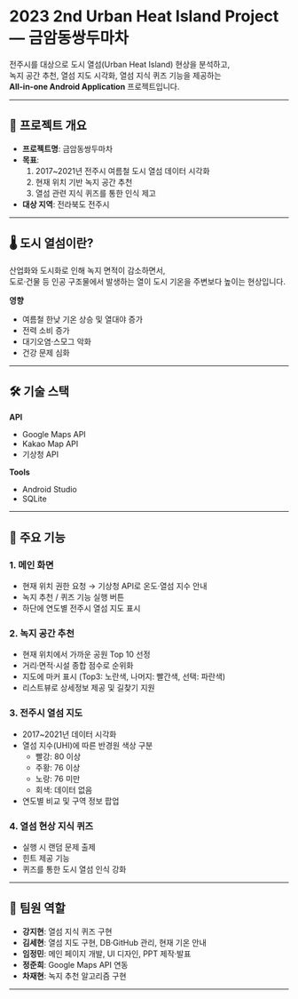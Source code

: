 # 2023 2nd Urban Heat Island Project — 금암동쌍두마차

전주시를 대상으로 도시 열섬(Urban Heat Island) 현상을 분석하고,  
녹지 공간 추천, 열섬 지도 시각화, 열섬 지식 퀴즈 기능을 제공하는  
**All-in-one Android Application** 프로젝트입니다.

---

## 📌 프로젝트 개요
- **프로젝트명**: 금암동쌍두마차
- **목표**:  
  1. 2017~2021년 전주시 여름철 도시 열섬 데이터 시각화  
  2. 현재 위치 기반 녹지 공간 추천  
  3. 열섬 관련 지식 퀴즈를 통한 인식 제고
- **대상 지역**: 전라북도 전주시

---

## 🌡 도시 열섬이란?
산업화와 도시화로 인해 녹지 면적이 감소하면서,  
도로·건물 등 인공 구조물에서 발생하는 열이 도시 기온을 주변보다 높이는 현상입니다.

**영향**
- 여름철 한낮 기온 상승 및 열대야 증가
- 전력 소비 증가
- 대기오염·스모그 악화
- 건강 문제 심화

---

## 🛠 기술 스택
**API**
- Google Maps API
- Kakao Map API
- 기상청 API

**Tools**
- Android Studio
- SQLite

---

## 📱 주요 기능

### 1. 메인 화면
- 현재 위치 권한 요청 → 기상청 API로 온도·열섬 지수 안내
- 녹지 추천 / 퀴즈 기능 실행 버튼
- 하단에 연도별 전주시 열섬 지도 표시

### 2. 녹지 공간 추천
- 현재 위치에서 가까운 공원 Top 10 선정
- 거리·면적·시설 종합 점수로 순위화
- 지도에 마커 표시 (Top3: 노란색, 나머지: 빨간색, 선택: 파란색)
- 리스트뷰로 상세정보 제공 및 길찾기 지원

### 3. 전주시 열섬 지도
- 2017~2021년 데이터 시각화
- 열섬 지수(UHI)에 따른 반경원 색상 구분  
  - 빨강: 80 이상  
  - 주황: 76 이상  
  - 노랑: 76 미만  
  - 회색: 데이터 없음
- 연도별 비교 및 구역 정보 팝업

### 4. 열섬 현상 지식 퀴즈
- 실행 시 랜덤 문제 출제
- 힌트 제공 기능
- 퀴즈를 통한 도시 열섬 인식 강화

---

## 👥 팀원 역할
- **강지현**: 열섬 지식 퀴즈 구현
- **김세현**: 열섬 지도 구현, DB·GitHub 관리, 현재 기온 안내
- **임정민**: 메인 페이지 개발, UI 디자인, PPT 제작·발표
- **정준희**: Google Maps API 연동
- **차재현**: 녹지 추천 알고리즘 구현

---

